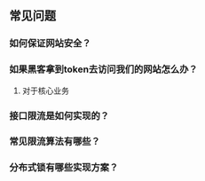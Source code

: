 ## 常见问题

### 如何保证网站安全？

### 如果黑客拿到token去访问我们的网站怎么办？

1. 对于核心业务

### 接口限流是如何实现的？

### 常见限流算法有哪些？

### 分布式锁有哪些实现方案？




















